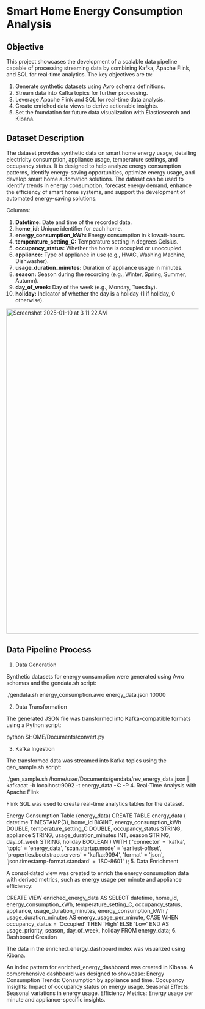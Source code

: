 # Smart Home Energy Consumption Analysis 

## Objective

This project showcases the development of a scalable data pipeline capable of processing streaming data by combining Kafka, Apache Flink, and SQL for real-time analytics. The key objectives are to:

1. Generate synthetic datasets using Avro schema definitions.
2. Stream data into Kafka topics for further processing.
3. Leverage Apache Flink and SQL for real-time data analysis.
4. Create enriched data views to derive actionable insights.
5. Set the foundation for future data visualization with Elasticsearch and Kibana.

## Dataset Description

The dataset provides synthetic data on smart home energy usage, detailing electricity consumption, appliance usage, temperature settings, and occupancy status. It is designed to help analyze energy consumption patterns, identify energy-saving opportunities, optimize energy usage, and develop smart home automation solutions. The dataset can be used to identify trends in energy consumption, forecast energy demand, enhance the efficiency of smart home systems, and support the development of automated energy-saving solutions.

Columns:

1. **Datetime:** Date and time of the recorded data.
2. **home_id:** Unique identifier for each home.
3. **energy_consumption_kWh:** Energy consumption in kilowatt-hours.
4. **temperature_setting_C:** Temperature setting in degrees Celsius.
5. **occupancy_status:** Whether the home is occupied or unoccupied.
6. **appliance:** Type of appliance in use (e.g., HVAC, Washing Machine, Dishwasher).
7. **usage_duration_minutes:** Duration of appliance usage in minutes.
8. **season:** Season during the recording (e.g., Winter, Spring, Summer, Autumn).
9. **day_of_week:** Day of the week (e.g., Monday, Tuesday).
10. **holiday:** Indicator of whether the day is a holiday (1 if holiday, 0 otherwise).
    

<img width="850" alt="Screenshot 2025-01-10 at 3 11 22 AM" src="https://github.com/user-attachments/assets/4d5d20b2-c324-4b32-b71d-d1fd8530cd74" />

## Data Pipeline Process

1. Data Generation

Synthetic datasets for energy consumption were generated using Avro schemas and the gendata.sh script:

./gendata.sh energy_consumption.avro energy_data.json 10000

2. Data Transformation

The generated JSON file was transformed into Kafka-compatible formats using a Python script:

python $HOME/Documents/convert.py

3. Kafka Ingestion

The transformed data was streamed into Kafka topics using the gen_sample.sh script:

./gen_sample.sh /home/user/Documents/gendata/rev_energy_data.json | kafkacat -b localhost:9092 -t energy_data -K: -P
4. Real-Time Analysis with Apache Flink

Flink SQL was used to create real-time analytics tables for the dataset.

Energy Consumption Table (energy_data)
CREATE TABLE energy_data (
    datetime TIMESTAMP(3),
    home_id BIGINT,
    energy_consumption_kWh DOUBLE,
    temperature_setting_C DOUBLE,
    occupancy_status STRING,
    appliance STRING,
    usage_duration_minutes INT,
    season STRING,
    day_of_week STRING,
    holiday BOOLEAN
) WITH (
    'connector' = 'kafka',
    'topic' = 'energy_data',
    'scan.startup.mode' = 'earliest-offset',
    'properties.bootstrap.servers' = 'kafka:9094',
    'format' = 'json',
    'json.timestamp-format.standard' = 'ISO-8601'
);
5. Data Enrichment

A consolidated view was created to enrich the energy consumption data with derived metrics, such as energy usage per minute and appliance efficiency:

CREATE VIEW enriched_energy_data AS
SELECT 
    datetime,
    home_id,
    energy_consumption_kWh,
    temperature_setting_C,
    occupancy_status,
    appliance,
    usage_duration_minutes,
    energy_consumption_kWh / usage_duration_minutes AS energy_usage_per_minute,
    CASE
        WHEN occupancy_status = 'Occupied' THEN 'High'
        ELSE 'Low'
    END AS usage_priority,
    season,
    day_of_week,
    holiday
FROM energy_data;
6. Dashboard Creation

The data in the enriched_energy_dashboard index was visualized using Kibana.

An index pattern for enriched_energy_dashboard was created in Kibana.
A comprehensive dashboard was designed to showcase:
Energy Consumption Trends: Consumption by appliance and time.
Occupancy Insights: Impact of occupancy status on energy usage.
Seasonal Effects: Seasonal variations in energy usage.
Efficiency Metrics: Energy usage per minute and appliance-specific insights.
